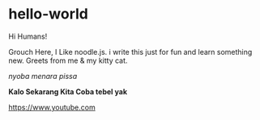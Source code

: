# hello-world
<title>come here for fun only </title>

Hi Humans!


Grouch Here, I Like noodle.js.  i write this just for fun and learn something new. 
Greets from me & my kitty cat.

<i>nyoba menara pissa </i>

<b> Kalo Sekarang Kita Coba tebel yak </b>

<url>https://www.youtube.com</url>
